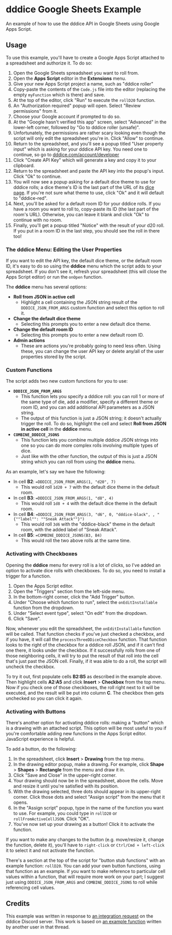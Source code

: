 # dddice Google Sheets Example

An example of how to use the dddice API in Google Sheets using Google Apps Script.

## Usage

To use this example, you'll have to create a Google Apps Script attached to a spreadsheet and authorize it. To do so:

1. Open the Google Sheets spreadsheet you want to roll from.
2. Open the **Apps Script** editor in the **Extensions** menu.
3. Give your new Apps Script project a name, such as "dddice roller"
4. Copy-paste the contents of the `Code.js` file into the editor (replacing the empty `myFunction` which is there) and save.
5. At the top of the editor, click "Run" to execute the `rollD20` function.
6. An "Authorization required" popup will open. Select "Review permissions" from it.
7. Choose your Google account if prompted to do so.
8. At the "Google hasn't verified this app" screen, select "Advanced" in the lower-left corner, followed by "Go to dddice roller (unsafe)".
9. Unfortunately, the permissions are rather scary looking even though the script will only edit the spreadsheet you're in. Click "Allow" to continue.
10. Return to the spreadsheet, and you'll see a popup titled "User property input" which is asking for your dddice API key. You need one to continue, so go to [dddice.com/account/developer](https://dddice.com/account/developer)
11. Click "Create API Key" which will generate a key and copy it to your clipboard.
12. Return to the spreadsheet and paste the API key into the popup's input. Click "Ok" to continue.
13. You will now see a popup asking for a default dice theme to use for dddice rolls; a dice theme's ID is the last part of the URL of its [dice page](https://dddice.com/dice). If you're not sure what theme to use, click "Ok" and it will default to "dddice-red". 
14. Next, you'll be asked for a default room ID for your dddice rolls. If you have a room you want to roll to, copy-paste its ID (the last part of the room's URL). Otherwise, you can leave it blank and click "Ok" to continue with no room.
15. Finally, you'll get a popup titled "Notice" with the result of your d20 roll. If you put in a room ID in the last step, you should see the roll in there too!

### The dddice Menu: Editing the User Properties

If you want to edit the API key, the default dice theme, or the default room ID, it's easy to do so using the **dddice** menu which the script adds to your spreadsheet. If you don't see it, refresh your spreadsheet (this will close the Apps Script editor) or run the `onOpen` function.

The **dddice** menu has several options:

- **Roll from JSON in active cell**
  - Highlight a cell containing the JSON string result of the `DDDICE_JSON_FROM_ARGS` custom function and select this option to roll it.
- **Change the default dice theme**
  - Selecting this prompts you to enter a new default dice theme.
- **Change the default room ID**
  - Selecting this prompts you to enter a new default room ID.
- **Admin actions**
  - These are actions you're probably going to need less often. Using these, you can change the user API key or delete any/all of the user properties stored by the script.

### Custom Functions

The script adds two new custom functions for you to use:

- **`DDDICE_JSON_FROM_ARGS`**
  - This function lets you specify a dddice roll: you can roll 1 or more of the same type of die, add a modifier, specify a different theme or room ID, and you can add additional API parameters as a JSON string.
  - The output of this function is just a JSON string; it doesn't actually trigger the roll. To do so, highlight the cell and select **Roll from JSON in active cell** in the **dddice** menu.
- **`COMBINE_DDDICE_JSONS`**
  - This function lets you combine multiple dddice JSON strings into one so you can do more complex rolls involving multiple types of dice.
  - Just like with the other function, the output of this is just a JSON string which you can roll from using the **dddice** menu.

As an example, let's say we have the following:

- In cell **B2**: `=DDDICE_JSON_FROM_ARGS(1, "d20", 7)`
  - This would roll `1d20 + 7` with the default dice theme in the default room.
- In cell **B3**: `=DDDICE_JSON_FROM_ARGS(1, "d8", 4)`
  - This would roll `1d8 + 4` with the default dice theme in the default room.
- In cell **B4**: `=DDDICE_JSON_FROM_ARGS(3, "d6", 0, "dddice-black", , "{""label"": ""Sneak Attack""}")`
  - This would roll `3d6` with the "dddice-black" theme in the default room, with the added label of "Sneak Attack".
- In cell **B5**: `=COMBINE_DDDICE_JSONS(B3, B4)`
  - This would roll the two above rolls at the same time.

### Activating with Checkboxes

Opening the **dddice** menu for every roll is a lot of clicks, so I've added an option to activate dice rolls with checkboxes. To do so, you need to install a trigger for a function.

1. Open the Apps Script editor.
2. Open the "Triggers" section from the left-side menu.
3. In the bottom-right corner, click the "Add Trigger" button.
4. Under "Choose which function to run", select the `onEditInstallable` function from the dropdown.
5. Under "Select event type", select "On edit" from the dropdown.
6. Click "Save".

Now, whenever you edit the spreadsheet, the `onEditInstallable` function will be called. That function checks if you've just checked a checkbox, and if you have, it will call the `processThreeDDiceCheckbox` function. That function looks to the right of the checkbox for a dddice roll JSON, and if it can't find one there, it looks under the checkbox. If it successfully rolls from one of those neighboring cells, it will try to put the result of that roll into the cell that's just past the JSON cell. Finally, if it was able to do a roll, the script will uncheck the checkbox.

To try it out, first populate cells **B2:B5** as described in the example above. Then highlight cells **A2:A5** and click **Insert** > **Checkbox** from the top menu. Now if you check one of those checkboxes, the roll right next to it will be executed, and the result will be put into column **C**. The checkbox then gets unchecked so you can click it again.

### Activating with Buttons

There's another option for activating dddice rolls: making a "button" which is a drawing with an attached script. This option will be most useful to you if you're comfortable adding new functions in the Apps Script editor. JavaScript experience is helpful.

To add a button, do the following:

1. In the spreadsheet, click **Insert** > **Drawing** from the top menu.
2. In the drawing editor popup, make a drawing. For example, click **Shape** > **Shapes** > **Rectangle** from the menu and draw it in.
3. Click "Save and Close" in the upper-right corner.
4. Your drawing should now be in the spreadsheet, above the cells. Move and resize it until you're satisfied with its position.
5. With the drawing selected, three dots should appear in its upper-right corner. Click those dots and select "Assign script" from the menu that it opens.
6. In the "Assign script" popup, type in the name of the function you want to use. For example, you could type in `rollD20` or `rollFromActiveCellJSON`. Click "OK".
7. You've now set up your drawing as a button! Click it to activate the function.

If you want to make any changes to the button (e.g. move/resize it, change the function, delete it), you'll have to `right-click` or `Ctrl/Cmd + left-click` it to select it and not activate the function.

There's a section at the top of the script for "button stub functions" with an example function: `rollD20`. You can add your own button functions, using that function as an example. If you want to make reference to particular cell values within a function, that will require more work on your part; I suggest just using `DDDICE_JSON_FROM_ARGS` and `COMBINE_DDDICE_JSONS` to roll while referencing cell values.

## Credits

This example was written in response to [an integration request](https://discord.com/channels/905202772482359327/1074475474916474950/1074475474916474950) on the dddice Discord server. This work is based on [an example function](https://discord.com/channels/905202772482359327/1074475474916474950/1100183389228761228) written by another user in that thread.
